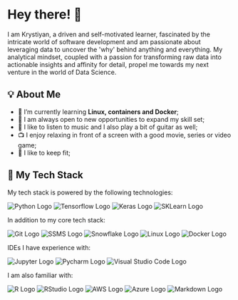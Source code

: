 # Hey there! 👋

I am Krystiyan, a driven and self-motivated learner, fascinated by the intricate world of software development and am passionate about leveraging data to uncover the 'why' behind anything and everything. My analytical mindset, coupled with a passion for transforming raw data into actionable insights and affinity for detail, propel me towards my next venture in the world of Data Science.

## 💡 About Me

- 🌱 I’m currently learning **Linux, containers and Docker**;
- 📕 I am always open to new opportunities to expand my skill set;
- 🎸 I like to listen to music and I also play a bit of guitar as well;
- 📺 I enjoy relaxing in front of a screen with a good movie, series or video game;
- 💪 I like to keep fit;

## 🔧 My Tech Stack

My tech stack is powered by the following technologies:

![Python Logo](https://img.shields.io/badge/Python-3776AB?style=for-the-badge&logo=python&logoColor=white)
![Tensorflow Logo](https://img.shields.io/badge/TensorFlow-FF6F00?style=for-the-badge&logo=tensorflow&logoColor=white)
![Keras Logo](https://img.shields.io/badge/Keras-D00000.svg?style=for-the-badge&logo=Keras&logoColor=white)
![SKLearn Logo](https://img.shields.io/badge/scikitlearn-F7931E.svg?style=for-the-badge&logo=scikit-learn&logoColor=white)

In addition to my core tech stack:

![Git Logo](https://img.shields.io/badge/Git-F05032?style=for-the-badge&logo=git&logoColor=white)
![SSMS Logo](https://img.shields.io/badge/Microsoft_SQL_Server-CC2927?style=for-the-badge&logo=microsoft-sql-server&logoColor=white)
![Snowflake Logo](https://img.shields.io/badge/Snowflake-29B5E8.svg?style=for-the-badge&logo=Snowflake&logoColor=white)
![Linux Logo](https://img.shields.io/badge/Linux-FCC624?style=for-the-badge&logo=linux&logoColor=black)
![Docker Logo](https://img.shields.io/badge/Docker-2496ED.svg?style=for-the-badge&logo=Docker&logoColor=white)

IDEs I have experience with:

![Jupyter Logo](https://img.shields.io/badge/Jupyter-F37626.svg?style=for-the-badge&logo=Jupyter&logoColor=white)
![Pycharm Logo](https://img.shields.io/badge/PyCharm-000000.svg?&style=for-the-badge&logo=PyCharm&logoColor=white)
![Visual Studio Code Logo](https://img.shields.io/badge/Visual_Studio_Code-0078D4?style=for-the-badge&logo=visual%20studio%20code&logoColor=white)

I am also familiar with:

![R Logo](https://img.shields.io/badge/R-276DC3?style=for-the-badge&logo=r&logoColor=white)
![RStudio Logo](https://img.shields.io/badge/RStudio-75AADB?style=for-the-badge&logo=RStudio&logoColor=white)
![AWS Logo](https://img.shields.io/badge/Amazon%20AWS-232F3E.svg?style=for-the-badge&logo=Amazon-AWS&logoColor=white)
![Azure Logo](https://img.shields.io/badge/Microsoft%20Azure-0078D4.svg?style=for-the-badge&logo=Microsoft-Azure&logoColor=white)
![Markdown Logo](https://img.shields.io/badge/Markdown-000000?style=for-the-badge&logo=markdown&logoColor=white)

